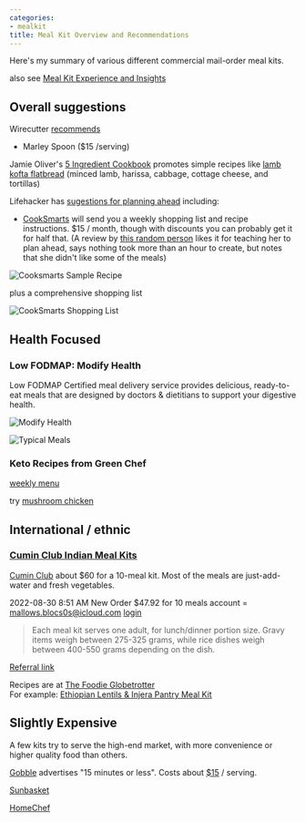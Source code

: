 ```yaml
---
categories:
- mealkit
title: Meal Kit Overview and Recommendations
---
```



Here's my summary of various different commercial mail-order meal kits.

also see [Meal Kit Experience and Insights](Meal%20Kit%20Experience%20and%20Insights.md)

## Overall suggestions

Wirecutter [recommends](https://www.nytimes.com/wirecutter/reviews/best-meal-kit-delivery-services/#for-cooks-with-some-experience-martha-marley-spoon) 

- Marley Spoon (\$15 /serving)

Jamie Oliver's [5 Ingredient Cookbook](``) promotes simple recipes like [lamb kofta flatbread](https://www.jamieoliver.com/recipes/lamb-recipes/lamb-kofta-flatbreads/) (minced lamb, harissa, cabbage, cottage cheese, and tortillas)

Lifehacker has [sugestions for planning ahead](https://lifehacker.com/what-to-do-when-meal-planning-never-seems-to-work-for-y-1789752692) including:

- [CookSmarts](https://www.cooksmarts.com/weekly-meal-plan-service/?_ga=2.233235422.1704404026.1658422452-1376591140.1658422452) will send you a weekly shopping list and recipe instructions.  \$15 / month, though with discounts you can probably get it for half that.   (A review by [this random person](https://jenniferrossrd.wordpress.com/2015/02/26/cooksmarts-a-review/) likes it for teaching her to plan ahead, says nothing took more than an hour to create, but notes that she didn't like some of the meals)

![Cooksmarts Sample Recipe](3b9c69c62e4e10df059a21ed8409a540.png)

plus a comprehensive shopping list

![CookSmarts Shopping List](37452c774e181c23a46f57b95e6adbe1.png)

## Health Focused

### Low FODMAP: Modify Health

Low FODMAP Certified meal delivery service provides delicious, ready-to-eat meals that are designed by doctors & dietitians to support your digestive health.

![Modify Health](https://cdn.shopify.com/s/files/1/0078/8768/3702/files/modifyhealth_logo_header.png?v=1614869609&width=165)

![Typical Meals](c1a78f703bfbc26a5be85bd11e7c37c1.png)

### Keto Recipes from Green Chef

[weekly menu](https://chef.greenchef.com/weekly-menu)


try [mushroom chicken](https://cdn2.greenchef.com/uploaded/nutritionCard-607483ee14274f00146195d1)


## International / ethnic

### [Cumin Club Indian Meal Kits](Cumin%20Club%20Indian%20Meal%20Kits.md)
 [Cumin Club](https://www.thecuminclub.com/) about \$60 for a 10-meal kit. Most of the meals are just-add-water and fresh vegetables. 

2022-08-30 8:51 AM  New Order \$47.92 for 10 meals
account = mallows.blocs0s@icloud.com
[login](https://www.thecuminclub.com/my-account/orders/history/47868)

> Each meal kit serves one adult, for lunch/dinner portion size.
Gravy items weigh between 275-325 grams, while rice dishes weigh between 400-550 grams depending on the dish.

[Referral link](https://www.thecuminclub.com/promo/REF-a7KorENlAOgkRzBlGixgt)

Recipes are at [The Foodie Globetrotter](https://thefoodieglobetrotter.com/)  
For example: [Ethiopian Lentils & Injera Pantry Meal Kit](https://thefoodieglobetrotter.com/ethiopian-spiced-lentils-misr-wat-quick-injera/)

## Slightly Expensive

A few kits try to serve the high-end market, with more convenience or higher quality food than others.

[Gobble](https://www.gobble.com/newyear8) advertises "15 minutes or less".  Costs about [\$15](https://www.gobble.com/pricing/) / serving.

[Sunbasket](https://sunbasket.com/join?offer=Meghan2733308&utm_source=null&utm_medium=null&utm_campaign=null#s-meal-types)

[HomeChef](https://www.homechef.com/invite/meghano35)